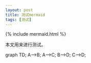 ```yaml
---
layout: post
title: 测试mermaid
tags: [测试]
---
```


{% include mermaid.html %}

本文用来进行测试。


<div class="mermaid">
graph TD;
    A-->B;
    A-->C;
    B-->D;
    C-->D;
</div>
